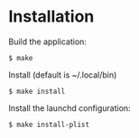 # Installation

Build the application:

    $ make

Install (default is ~/.local/bin)

    $ make install

Install the launchd configuration:

    $ make install-plist

